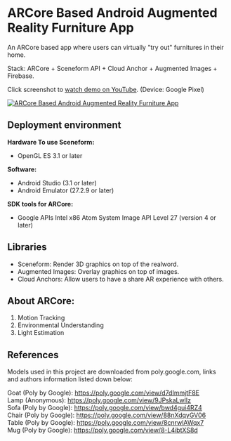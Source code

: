   # ARCore Based Android Augmented Reality Furniture App

An ARCore based app where users can virtually "try out" furnitures in their home.

Stack: ARCore + Sceneform API + Cloud Anchor + Augmented Images + Firebase.

Click screenshot to [watch demo on YouTube](http://www.youtube.com/watch?v=ElnNIX3jhmQ). (Device: Google Pixel)

[![ARCore Based Android Augmented Reality Furniture App](http://img.youtube.com/vi/ElnNIX3jhmQ/0.jpg)](http://www.youtube.com/watch?v=ElnNIX3jhmQ "ARCore Based Android Augmented Reality Furniture App")

## Deployment environment

**Hardware To use Sceneform:**
- OpenGL ES 3.1 or later

**Software:**
- Android Studio (3.1 or later)
- Android Emulator (27.2.9 or later)

**SDK tools for ARCore:**
- Google APIs Intel x86 Atom System Image API Level 27 (version 4 or later)

## Libraries

- Sceneform: Render 3D graphics on top of the realword.
- Augmented Images: Overlay graphics on top of images.
- Cloud Anchors: Allow users to have a share AR experience with others.

## About ARCore:

1. Motion Tracking
2. Environmental Understanding
3. Light Estimation

## References

Models used in this project are downloaded from poly.google.com, links and authors information listed down below:

Goat (Poly by Google): https://poly.google.com/view/d7dImmjtF8E<br>
Lamp (Anonymous): https://poly.google.com/view/9JPskaLwlIz<br>
Sofa (Poly by Google): https://poly.google.com/view/bwd4gui4RZ4<br>
Chair (Poly by Google): https://poly.google.com/view/88nXdqyGV06<br>
Table (Poly by Google): https://poly.google.com/view/8cnrwlAWqx7<br>
Mug (Poly by Google): https://poly.google.com/view/8-L4ibtXS8d<br>

